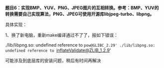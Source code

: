 **题目6：实现BMP、YUV、PNG、JPEG图片的互相转换。参考：BMP、YUV的转换需要自己实现算法，PNG、JPEG可使用开源库libjpeg-turbo、libpng。**

具体实现：

1、换了新电脑，重新make编译通过不了了，报如下错误：

./lib/libpng.so: undefined reference to `pow@GLIBC_2.29'
./lib/libpng.so: undefined reference to `inflateValidate@ZLIB_1.2.9'

可能涉及到底层库的安装问题，稍后有时间再解决